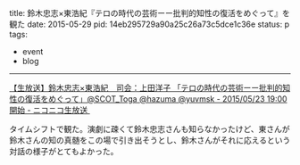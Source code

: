 title: 鈴木忠志×東浩紀『テロの時代の芸術ーー批判的知性の復活をめぐって』を観た
date: 2015-05-29
pid: 14eb295729a90a25c26a73c5dce1c36e
status: p
tags:
- event
- blog
---

[【生放送】鈴木忠志×東浩紀　司会：上田洋子 「テロの時代の芸術ーー批判的知性の復活をめぐって」@SCOT_Toga @hazuma @yuvmsk - 2015/05/23 19:00開始 - ニコニコ生放送 ][1]

タイムシフトで観た。演劇に疎くて鈴木忠志さんも知らなかったけど、東さんが鈴木さんの知の真髄をこの場で引き出そうとし、鈴木さんがそれに応えるという対話の様子がとてもよかった。

[1]:	http://live.nicovideo.jp/watch/lv218958859
